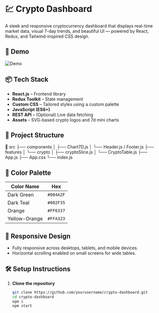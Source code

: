 # 💹 Crypto Dashboard

A sleek and responsive cryptocurrency dashboard that displays real-time market data, visual 7-day trends, and beautiful UI — powered by React, Redux, and Tailwind-inspired CSS design.

## 🚀 Demo

![Demo]([https://your-demo-gif-or-video-link.com/demo.gif](https://drive.google.com/file/d/1T1PD65Y6gaqbmBFWR11_xyAwYUB0fvLF/view?usp=drive_link))

## 📦 Tech Stack

- **React.js** – Frontend library
- **Redux Toolkit** – State management
- **Custom CSS** – Tailored styles using a custom palette
- **JavaScript (ES6+)**
- **REST API** – (Optional) Live data fetching
- **Assets** – SVG-based crypto logos and 7d mini charts

## 🧱 Project Structure

📁 src ├── components │ ├── Chart7D.js │ └── Header.js / Footer.js ├── features │ └── crypto │ ├── cryptoSlice.js │ └── CryptoTable.js ├── App.js ├── App.css └── index.js


## 🎨 Color Palette

| Color Name   | Hex      |
|--------------|----------|
| Dark Green   | `#004A2F`|
| Dark Teal    | `#002F35`|
| Orange       | `#FF6337`|
| Yellow-Orange| `#FFA323`|

## 📱 Responsive Design

- Fully responsive across desktops, tablets, and mobile devices.
- Horizontal scrolling enabled on small screens for wide tables.

## 🛠 Setup Instructions

1. **Clone the repository**  
   ```bash
   git clone https://github.com/yourusername/crypto-dashboard.git
   cd crypto-dashboard
   npm i
   npm start

